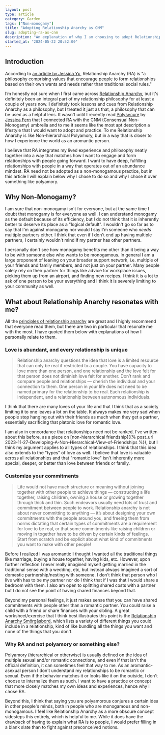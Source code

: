 ```yaml
---
layout: post
type: article
category: Garden
tags: ["Non-monogamy"]
title: "Adopting Relationship Anarchy as CNM"
slug: adopting-ra-as-cnm
description: "An explanation of why I am choosing to adopt Relationship Anarchy as a practice of Consensual Non-Monogamy."
started_at: "2024-05-22 20:52:00"
---
```


## Introduction

According to [an article by Jessica Yu](https://fordhamobserver.com/71838/opinions/we-can-all-learn-from-polyamory/), Relationship Anarchy (RA) is "a philosophy comprising values that encourage people to form relationships based on their own wants and needs rather than traditional social rules."

I’m honestly not sure when I first came across [Relationship Anarchy](https://www.mindbodygreen.com/articles/what-is-relationship-anarchy), but it's definitely been an integral part of my relationship philosophy for at least a couple of years now. I definitely took lessons and cues from Relationship Anarchy as a philosophy, but I treated it just as that, a philosophy that can be used as a helpful lens. It wasn't until I recently read [Polysecure](https://www.goodreads.com/book/show/52569124-polysecure) by [Jessica Fern](https://www.jessicafern.com/) that I connected RA with the CNM (Consensual Non-Monogamy) umbrella and to me it seems like the most apt description a lifestyle that I would want to adopt and practice. To me Relationship Anarchy is like Non-hierarchical Polyamory, but in a way that is closer to how I experience the world as an aromantic person. 

I believe that RA integrates my lived experience and philosophy neatly together into a way that matches how I want to engage and form relationships with people going forward. I want to have deep, fulfilling relationships with people in a way that operates out of an abundance mindset. RA need not be adopted as a non-monogamous practice, but in this article I will explain below why I chose to do so and why I chose it over something like polyamory.

## Why Non-Monogamy?

I am sure that non-monogamy isn't for everyone, but at the same time I doubt that monogamy is for everyone as well. I can understand monogamy as the default because of its efficiency, but I do not think that it is inherently better to deserve its place as a "logical default". I wouldn't go so far as to say that I'm against monogamy nor would I say I'm someone who *needs* multiple partners either. I think that even  if I don't end up having multiple partners, I certainly wouldn't mind if my partner has other partners.

I personally don't see how monogamy benefits me other than it being a way to be with someone else who wants to be monogamous. In general I am a large proponent of leaning on your broader support network, i.e. multiple of your friends and family members, and not just on your partner. Many people solely rely on their partner for things like advice for workplace issues, picking them up from an airport, and finding new recipes. I think it is a lot to ask of one person to be your everything and I think it is severely limiting to your community as well.

## What about Relationship Anarchy resonates with me?

All the [principles of relationship anarchy](https://theanarchistlibrary.org/library/andie-nordgren-the-short-instructional-manifesto-for-relationship-anarchy) are great and I highly recommend that everyone read them, but there are two in particular that resonate me with the most. I have quoted them below with explanations of how I personally relate to them.

### Love is abundant, and every relationship is unique

> Relationship anarchy questions the idea that love is a limited resource that can only be real if restricted to a couple. You have capacity to love more than one person, and one relationship and the love felt for that person does not diminish love felt for another. Don’t rank and compare people and relationships — cherish the individual and your connection to them. One person in your life does not need to be named primary for the relationship to be real. Each relationship is independent, and a relationship between autonomous individuals.

I think that there are many loves of your life and that I think that as a society limiting it to one leaves a lot on the table. It always makes me very sad when people stop hanging out with their friends as much when they get a partner, essentially sacrificing that platonic love for romantic love.

I am also in concordance that relationships need not be ranked. I've written about this before, as a piece on [non-hierarchical friendship]({% post_url 2023-11-27-Developing-A-Non-Hierarchical-View-of-Friendships %}), but I think my argument applies to all types of relationships. I think that this idea also extends to the "types" of love as well. I believe that love is valuable across all relationships and that "romantic love" isn't inherently more special, deeper, or better than love between friends or family. 

### Customize your commitments

> Life would not have much structure or meaning without joining together with other people to achieve things — constructing a life together, raising children, owning a house or growing together through thick and thin. Such endeavors usually need lots of trust and commitment between people to work. Relationship anarchy is not about never committing to anything — it’s about designing your own commitments with the people around you, and freeing them from norms dictating that certain types of commitments are a requirement for love to be real, or that some commitments like raising children or moving in together have to be driven by certain kinds of feelings. Start from scratch and be explicit about what kind of commitments you want to make with other people!

Before I realized I was aromantic I thought I wanted all the traditional things like marriage, buying a house together, having kids, etc. However, upon further reflection I never really imagined myself getting married in the traditional sense with a wedding, etc, but instead always imagined a sort of domestic partnership/nesting with someone. I don't think that person who I live with has to be my partner nor do I think that if I was that I would share a bedroom with them. I also am open to splitting shared costs with a partner but I do not see the point of having shared finances beyond that.

Beyond my personal feelings, it just makes sense that you can have shared commitments with people other than a romantic partner. You could raise a child with a friend or share finances with your sibling. A great worksheet/exercise that I think best illustrates this point is the [Relationship Anarchy Smörgåsbord](https://www.readyforpolyamory.com/post/the-relationship-anarchy-smorgasbord), which lists a variety of different things you could include in a relationship, kind of like bundling all the things you want and none of the things that you don't.

### Why RA and not polyamory or something else?

Polyamory (hierarchical or otherwise) is usually defined on the idea of multiple sexual and/or romantic connections, and even if that isn't the official definition, it can sometimes feel that way to me. As an aromantic-asexual person I don't understand my relationships to be romantic or sexual. Even if the behavior matches it or looks like it on the outside, I don't choose to internalize them as such. I want to have a practice or concept that more closely matches my own ideas and experiences, hence why I chose RA.

Beyond this, I think that saying you are polyamorous conjures a certain idea in other people's minds, both in people who are monogamous and non-monogamous. I feel like Relationship Anarchy as a more obscure concept sidesteps this entirely, which is helpful to me. While it does have the drawback of having to explain what RA is to people, I would prefer filling in a blank slate than to fight against preconceived notions.